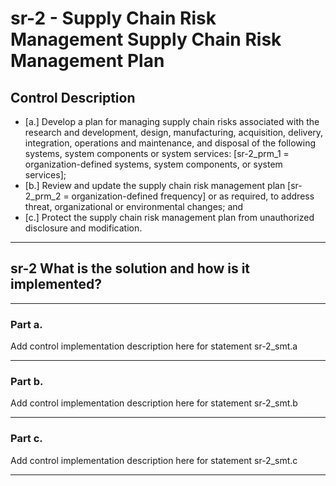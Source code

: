 # sr-2 - Supply Chain Risk Management Supply Chain Risk Management Plan

## Control Description

- \[a.\] Develop a plan for managing supply chain risks associated with the research and development, design, manufacturing, acquisition, delivery, integration, operations and maintenance, and disposal of the following systems, system components or system services: \[sr-2_prm_1 = organization-defined systems, system components, or system services\];
- \[b.\] Review and update the supply chain risk management plan \[sr-2_prm_2 = organization-defined frequency\] or as required, to address threat, organizational or environmental changes; and
- \[c.\] Protect the supply chain risk management plan from unauthorized disclosure and modification.

______________________________________________________________________

## sr-2 What is the solution and how is it implemented?

______________________________________________________________________

### Part a.

Add control implementation description here for statement sr-2_smt.a

______________________________________________________________________

### Part b.

Add control implementation description here for statement sr-2_smt.b

______________________________________________________________________

### Part c.

Add control implementation description here for statement sr-2_smt.c

______________________________________________________________________
